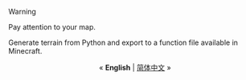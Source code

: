 > [!WARNING] 
> Pay attention to your map.

Generate terrain from Python and export to a function file available in Minecraft.

<p align='center'>
« <strong>English</strong> | <a href="./README-CN.md">简体中文</a> »
</p>
